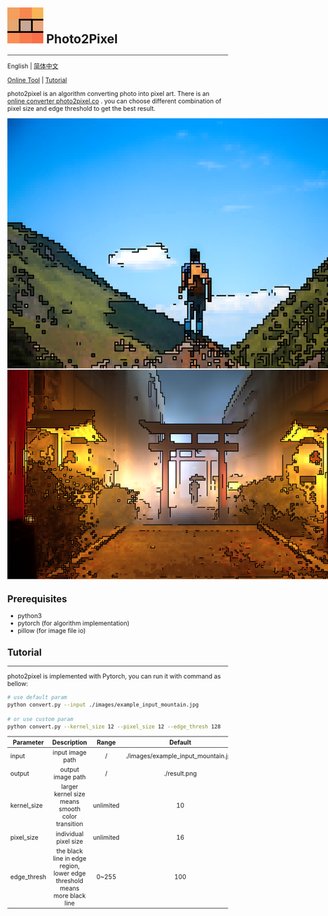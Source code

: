# ![LOGO](images/doc/favicon-original.png) Photo2Pixel

---
English | [简体中文](./README_cn.md)

[Online Tool](https://photo2pixel.co) |
[Tutorial](#Tutorial)

photo2pixel is an algorithm converting photo into pixel art. There is an [online converter photo2pixel.co](https://photo2pixel.co)
. you can choose different combination of pixel size and edge threshold to get the best result.

<img src="images/doc/mountain_8bit_style_pixel.png" style="max-width: 850px" alt="mountain 8bit style pixel art"/>
<img src="images/doc/holy_temple_8bit_style_pixel.png" style="max-width: 850px" alt="holy temple 8bit style pixel art">

## Prerequisites
- python3
- pytorch (for algorithm implementation)
- pillow (for image file io)

## Tutorial
---
photo2pixel is implemented with Pytorch, you can run it with command as bellow:
```bash
# use default param
python convert.py --input ./images/example_input_mountain.jpg

# or use custom param
python convert.py --kernel_size 12 --pixel_size 12 --edge_thresh 128
```

| Parameter   |                                Description                                |   Range   |               Default               |
|-------------|:-------------------------------------------------------------------------:|:---------:|:-----------------------------------:|
| input       |                             input image path                              |     /     | ./images/example_input_mountain.jpg |
| output      |                             output image path                             |     /     |            ./result.png             |
| kernel_size |             larger kernel size means smooth color transition              | unlimited |                 10                  |
| pixel_size  |                           individual pixel size                           |    unlimited    |                 16                  |
| edge_thresh | the black line in edge region, lower edge threshold means more black line |   0~255   |                 100                 |